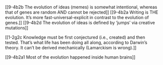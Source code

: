[[9-4b2b The evolution of ideas (memes) is somewhat intentional, whereas that of genes are random AND cannot be rejected]]
[[9-4b2a Writing is THE evolution. It’s more fast-universal-explicit in contrast to the evolution of genes.]]
[[9-4b2d The evolution of ideas is defined by ‘jumps’ via creative mutations]]

[[1-2g2c Knowledge must be first conjectured (i.e., created) and then tested. That’s what life has been doing all along, according to Darwin’s theory. It can’t be derived mechanically (Lamarckism is wrong).]]

[[9-4b2a1 Most of the evolution happened inside human brains]]